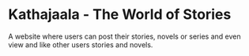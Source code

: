 # Kathajaala - The World of Stories

A website where users can post their stories, novels or series and even view and like other users stories and novels.

